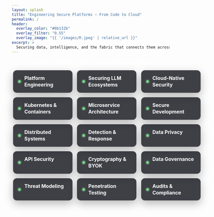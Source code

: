 ```yaml
---
layout: splash
title: "Engineering Secure Platforms — From Code to Cloud"
permalink: /
header:
  overlay_color: "#0b132b"
  overlay_filter: "0.55"
  overlay_image: "{{ '/images/R.jpeg' | relative_url }}"
excerpt: >
  Securing data, intelligence, and the fabric that connects them across modern platforms.
---
```


<div class="kicker">Security across code, cloud, and cognition</div>

<div class="skills-cards" aria-label="Technical skills">
  <div class="skill-card">Platform Engineering</div>
  <div class="skill-card">Securing LLM Ecosystems</div>
  <div class="skill-card">Cloud-Native Security</div>
  <div class="skill-card">Kubernetes & Containers</div>
  <div class="skill-card">Microservice Architecture</div>
  <div class="skill-card">Secure Development</div>
  <div class="skill-card">Distributed Systems</div>
  <div class="skill-card">Detection & Response</div>
  <div class="skill-card">Data Privacy</div>
  <div class="skill-card">API Security</div>
  <div class="skill-card">Cryptography & BYOK</div>
  <div class="skill-card">Data Governance</div>
  <div class="skill-card">Threat Modeling</div>
  <div class="skill-card">Penetration Testing</div>
  <div class="skill-card">Audits & Compliance</div>
</div>

<!-- <div class="cta-row">
  <a class="btn btn--primary" href="{{ '/about/' | relative_url }}">About</a>
  <a class="btn btn--light-outline" href="{{ '/portfolio/' | relative_url }}">Projects</a>
  <a class="btn btn--light-outline" href="{{ '/year-archive/' | relative_url }}">Blog</a>
</div> -->

<style>
/* Headline polish */
.page__hero--overlay .page__title {
  font-weight: 800;
  letter-spacing: 0.2px;
}
.page__hero--overlay .page__lead {
  max-width: 980px;
  margin: 0 auto;
  opacity: 0.95;
}

/* Small top kicker */
.kicker {
  text-align: center;
  margin: 0.35rem auto 1rem auto;
  font-size: 0.95rem;
  font-weight: 600;
  letter-spacing: 0.4px;
  text-transform: uppercase;
  color: rgba(255,255,255,0.9);
}

/* Solid skill cards (sturdy, high-contrast) */
.skills-cards {
  display: grid;
  grid-template-columns: repeat(3, minmax(190px, 1fr));
  gap: 0.9rem;
  max-width: 1100px;
  margin: 1.1rem auto 1.2rem auto;
  padding: 0 0.25rem;
}
.skill-card {
  background: rgba(10, 11, 18, 0.78);
  border: 1px solid rgba(255,255,255,0.12);
  border-radius: 12px;
  color: #fff;
  padding: 0.85rem 1rem 0.85rem 2.2rem;
  font-size: 0.98rem;
  font-weight: 650;
  line-height: 1.35;
  position: relative;
  box-shadow: 0 10px 28px rgba(0,0,0,0.28);
  transition: transform 0.15s ease, box-shadow 0.15s ease, border-color 0.15s ease;
  backdrop-filter: saturate(110%) blur(2px);
  -webkit-backdrop-filter: saturate(110%) blur(2px);
}
.skill-card::before {
  content: "";
  position: absolute;
  left: 0.95rem;
  top: 50%;
  transform: translateY(-50%);
  width: 9px;
  height: 9px;
  border-radius: 50%;
  background: #7bd389; /* calm green */
  box-shadow: 0 0 0 3px rgba(123,211,137,0.22);
}
.skill-card:hover {
  transform: translateY(-2px);
  box-shadow: 0 14px 34px rgba(0,0,0,0.32);
  border-color: rgba(255,255,255,0.2);
}

/* CTA buttons */
.cta-row {
  display: flex;
  gap: 0.7rem;
  justify-content: center;
  align-items: center;
  margin: 0.6rem 0 0.4rem 0;
}
.cta-row .btn {
  font-weight: 700;
  border-radius: 10px;
  padding: 0.6rem 1.05rem;
  transition: transform 0.15s ease, box-shadow 0.15s ease;
}
.cta-row .btn:hover {
  transform: translateY(-1px);
  box-shadow: 0 10px 18px rgba(0,0,0,0.22);
}
.btn--light-outline {
  background: transparent;
  border: 1.5px solid rgba(255,255,255,0.75);
  color: #fff !important;
}
.btn--light-outline:hover {
  background: rgba(255,255,255,0.12);
}

/* Responsive columns */
@media (max-width: 1200px) {
  .skills-cards { grid-template-columns: repeat(3, minmax(190px, 1fr)); }
}
@media (max-width: 900px) {
  .skills-cards { grid-template-columns: repeat(2, minmax(190px, 1fr)); }
}
@media (max-width: 560px) {
  .skills-cards { grid-template-columns: 1fr; }
  .page__hero--overlay .page__title { font-size: 2rem; }
  .page__hero--overlay .page__lead { font-size: 1.05rem; }
}
</style>
